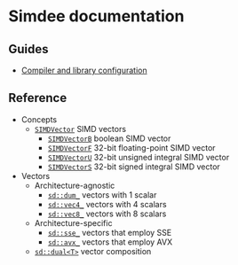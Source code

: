 # Simdee documentation

## Guides

* [Compiler and library configuration](guides/config.md)

## Reference

* Concepts
  * [`SIMDVector`](reference/SIMDVector.md) SIMD vectors
    * [`SIMDVectorB`](reference/SIMDVectorB.md) boolean SIMD vector
    * [`SIMDVectorF`](reference/SIMDVectorF.md) 32-bit floating-point SIMD vector
    * [`SIMDVectorU`](reference/SIMDVectorU.md) 32-bit unsigned integral SIMD vector
    * [`SIMDVectorS`](reference/SIMDVectorS.md) 32-bit signed integral SIMD vector
* Vectors
  * Architecture-agnostic
    * [`sd::dum_`](reference/dum.md) vectors with 1 scalar
    * [`sd::vec4_`](reference/vec4.md) vectors with 4 scalars
    * [`sd::vec8_`](reference/vec8.md) vectors with 8 scalars
  * Architecture-specific
    * [`sd::sse_`](reference/sse.md) vectors that employ SSE
    * [`sd::avx_`](reference/avx.md) vectors that employ AVX
  * [`sd::dual<T>`](reference/dual.md) vector composition
